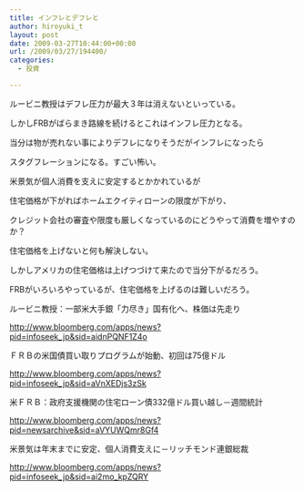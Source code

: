 ```yaml
---
title: インフレとデフレと
author: hiroyuki_t
layout: post
date: 2009-03-27T10:44:00+00:00
url: /2009/03/27/194400/
categories:
  - 投資

---
```

<div class="section">
  <p>
    ルービニ教授はデフレ圧力が最大３年は消えないといっている。
  </p>
  
  <p>
    しかしFRBがばらまき路線を続けるとこれはインフレ圧力となる。
  </p>
  
  <p>
    当分は物が売れない事によりデフレになりそうだがインフレになったら
  </p>
  
  <p>
    スタグフレーションになる。すごい怖い。
  </p>
  
  <p>
  </p>
  
  <p>
    米景気が個人消費を支えに安定するとかかれているが
  </p>
  
  <p>
    住宅価格が下がればホームエクイティローンの限度が下がり、
  </p>
  
  <p>
    クレジット会社の審査や限度も厳しくなっているのにどうやって消費を増やすのか？
  </p>
  
  <p>
  </p>
  
  <p>
    住宅価格を上げないと何も解決しない。
  </p>
  
  <p>
    しかしアメリカの住宅価格は上げつづけて来たので当分下がるだろう。
  </p>
  
  <p>
    FRBがいろいろやっているが、住宅価格を上げるのは難しいだろう。
  </p>
  
  <p>
  </p>
  
  <p>
    ルービニ教授：一部米大手銀「力尽き」国有化へ、株価は先走り
  </p>
  
  <p>
    <a href="http://www.bloomberg.com/apps/news?pid=infoseek_jp&#038;sid=aidnPQNF1Z4o" target="_blank">http://www.bloomberg.com/apps/news?pid=infoseek_jp&sid=aidnPQNF1Z4o</a>
  </p>
  
  <p>
    ＦＲＢの米国債買い取りプログラムが始動、初回は75億ドル
  </p>
  
  <p>
    <a href="http://www.bloomberg.com/apps/news?pid=infoseek_jp&#038;sid=aVnXEDjs3zSk" target="_blank">http://www.bloomberg.com/apps/news?pid=infoseek_jp&sid=aVnXEDjs3zSk</a>
  </p>
  
  <p>
    米ＦＲＢ：政府支援機関の住宅ローン債332億ドル買い越し－週間統計
  </p>
  
  <p>
    <a href="http://www.bloomberg.com/apps/news?pid=newsarchive&#038;sid=aVYUWQmr8Gf4" target="_blank">http://www.bloomberg.com/apps/news?pid=newsarchive&sid=aVYUWQmr8Gf4</a>
  </p>
  
  <p>
    米景気は年末までに安定、個人消費支えに－リッチモンド連銀総裁
  </p>
  
  <p>
    <a href="http://www.bloomberg.com/apps/news?pid=infoseek_jp&#038;sid=ai2mo_kpZQRY" target="_blank">http://www.bloomberg.com/apps/news?pid=infoseek_jp&sid=ai2mo_kpZQRY</a>
  </p>
</div>